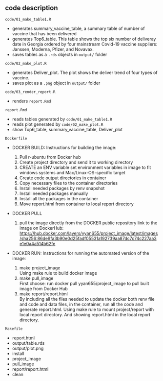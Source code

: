 ## code description

`code/01_make_table1.R`

  - generates summary_vaccine_table, a summary table of number of vaccine that has been delivered
  - generates Top6_table. This table shows the top six number of deliveray date in Georgia ordered by four mainstream Covid-19 vaccine suppliers: Janssen, Moderna, Pfizer, and	Novavax. 
  - saves tables as a `.rds` objects in `output/` folder

`code/02_make_plot.R`
  - generates Deliver_plot. The plot shows the deliver trend of four types of vaccine.
  - saves plot as a `.png` object in `output/` folder

`code/03_render_report.R`

  - renders `report.Rmd`

`report.Rmd`

  - reads tables generated by `code/01_make_table1.R`
  - reads plot generated by `code/02_make_plot.R`
  - show Top6_table, summary_vaccine_table, Deliver_plot

`Dockerfile`
- DOCKER BUILD: 
 Instructions for building the image: 
   1. Pull r-ubuntu from Docker hub
   2. Create project directory and send it to working directory
   3. CREATE an ENV variable  set environment variables in image to fit windows systems and     Mac/Linux-OS-specific target
   4. Create code output directories in container
   5. Copy necessary files to the container directories
   6. Install needed packages by renv snapshot
   7. Install needed packages manually
   8. Install all the packages in the container
   9. Move report.html from container to local report directory
- DOCKER PULL 
   1. pull the image directly from the DOCKER public repository
 link to the image on DockerHub:   https://hub.docker.com/layers/yyan655/project_image/latest/images/sha256:86de9fa3b90e0d25fadf05531a192739aa87dc7c74c227aa3e1e0a4a514b62fe
 
- DOCKER RUN:
 Instructions for running the automated version of the image: 
   1. make project_image\
    Using make rule to build docker image
   2. make pull_image\
    First choose: run docker pull yyan655/project_image to pull built image from Docker Hub
   3. make report/report.html\
    By including all the files needed to update the docker both renv file and code and data files, in the container, run all the code and generate report.html. Using make rule to mount project/report with local report directory. And showing report.html in the local report directory.
    
`Makefile`
  - report.html
  - output/table.rds
  - output/plot.png
  - install
  - project_image
  - pull_image
  - report/report.html
  - clean
